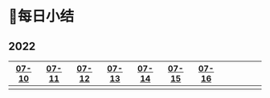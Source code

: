 # 🎯每日小结

## 2022

| [07-10](/每日小结/07-10.md) | [07-11](/每日小结/07-11.md) | [07-12](/每日小结/07-12.md) | [07-13](/每日小结/07-13.md) | [07-14](/每日小结/07-14.md) | [07-15](/每日小结/07-15.md) | [07-16](/每日小结/07-16.md) |      |      |      |      |      |
| :-------------------------: | :-------------------------: | :-------------------------: | :-------------------------: | :-------------------------: | :-------------------------: | :-------------------------: | ---- | ---- | ---- | ---- | ---- |
|                             |                             |                             |                             |                             |                             |                             |      |      |      |      |      |


